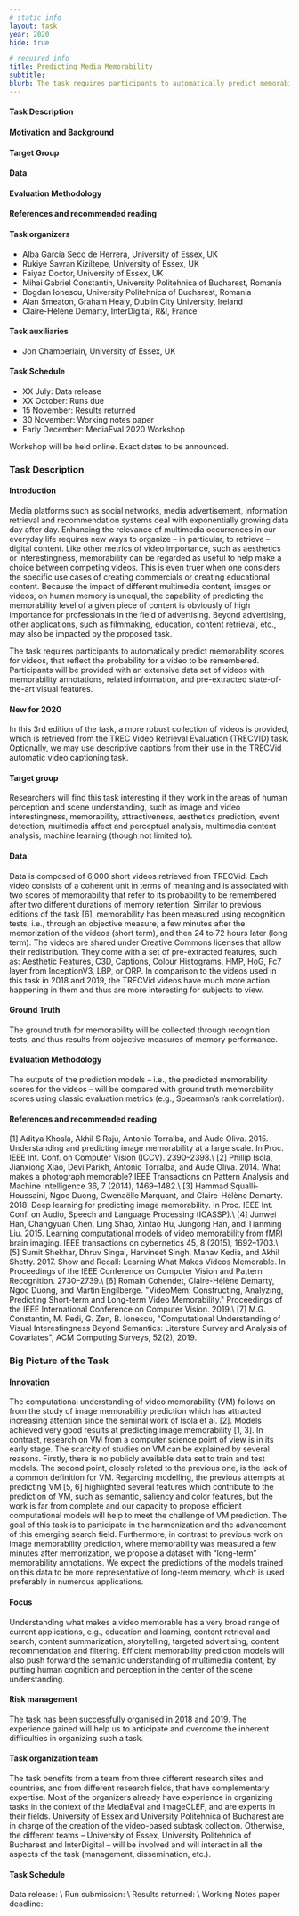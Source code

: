 ```yaml
---
# static info
layout: task
year: 2020
hide: true

# required info
title: Predicting Media Memorability
subtitle: 
blurb: The task requires participants to automatically predict memorability scores for videos, that reflect the probability for a video to be remembered. Participants will be provided with an extensive data set of videos with memorability annotations, related information, and pre-extracted state-of-the-art visual features.
---
```


<!-- # please respect the structure below-->


#### Task Description

#### Motivation and Background

#### Target Group


#### Data


#### Evaluation Methodology


#### References and recommended reading
<!-- # Please use the ACM format for references https://www.acm.org/publications/authors/reference-formatting (but no DOI needed)-->
<!-- # The paper title should be a hyperlink leading to the paper online-->


#### Task organizers

* Alba García Seco de Herrera, University of Essex, UK
* Rukiye Savran Kiziltepe, University of Essex, UK
* Faiyaz Doctor, University of Essex, UK
* Mihai Gabriel Constantin, University Politehnica of Bucharest, Romania
* Bogdan Ionescu, University Politehnica of Bucharest, Romania
* Alan Smeaton, Graham Healy, Dublin City University, Ireland
* Claire-Hélène Demarty, InterDigital, R&I, France

#### Task auxiliaries

* Jon Chamberlain, University of Essex, UK

#### Task Schedule
* XX July: Data release <!-- # Replace XX with your date. Latest possible is 31 July-->
* XX October: Runs due <!-- # Replace XX with your date. Latest possible is 31 October-->
* 15 November: Results returned  <!-- Fixed. Please do not change-->
* 30 November: Working notes paper  <!-- Fixed. Please do not change-->
* Early December: MediaEval 2020 Workshop <!-- Fixed. Please do not change-->

Workshop will be held online. Exact dates to be announced.
<!-- # Pleaes integrate the information below into the structure above, and then delete everything below this line. Thanks.-->

### Task Description

#### Introduction

Media platforms such as social networks, media advertisement, information retrieval and recommendation systems deal with exponentially growing data day after day. Enhancing the relevance of multimedia occurrences in our everyday life requires new ways to organize – in particular, to retrieve – digital content. Like other metrics of video importance, such as aesthetics or interestingness, memorability can be regarded as useful to help make a choice between competing videos. This is even truer when one considers the specific use cases of creating commercials or creating educational content. Because the impact of different multimedia content, images or videos, on human memory is unequal, the capability of predicting the memorability level of a given piece of content is obviously of high importance for professionals in the field of advertising. Beyond advertising, other applications, such as filmmaking, education, content retrieval, etc., may also be impacted by the proposed task.

The task requires participants to automatically predict memorability scores for videos, that reflect the probability for a video to be remembered. Participants will be provided with an extensive data set of videos with memorability annotations, related information, and pre-extracted state-of-the-art visual features.

#### New for 2020
In this 3rd edition of the task, a more robust collection of videos is provided, which is retrieved from the TREC Video Retrieval Evaluation (TRECVID) task. Optionally, we may use descriptive captions from their use in the TRECVid automatic video captioning task.

#### Target group
Researchers will find this task interesting if they work in the areas of human perception and scene understanding, such as image and video interestingness, memorability, attractiveness, aesthetics prediction, event detection, multimedia affect and perceptual analysis, multimedia content analysis, machine learning (though not limited to).

#### Data
Data is composed of 6,000 short videos retrieved from TRECVid. Each video consists of a coherent unit in terms of meaning and is associated with two scores of memorability that refer to its probability to be remembered after two different durations of memory retention. Similar to previous editions of the task [6], memorability has been measured using recognition tests, i.e., through an objective measure, a few minutes after the memorization of the videos (short term), and then 24 to 72 hours later (long term). The videos are shared under Creative Commons licenses that allow their redistribution. They come with a set of pre-extracted features, such as: Aesthetic Features, C3D, Captions, Colour Histograms, HMP, HoG, Fc7 layer from InceptionV3, LBP, or ORP.  In comparison to the videos used in this task in 2018 and 2019, the TRECVid videos have much more action happening in them and thus are more interesting for subjects to view.

#### Ground Truth
The ground truth for memorability will be collected through recognition tests, and thus results from objective measures of memory performance.

#### Evaluation Methodology
The outputs of the prediction models – i.e., the predicted memorability scores for the videos – will be compared with ground truth memorability scores using classic evaluation metrics (e.g., Spearman’s rank correlation).

#### References and recommended reading
[1] Aditya Khosla, Akhil S Raju, Antonio Torralba, and Aude Oliva. 2015. Understanding and predicting image memorability at a large scale. In Proc. IEEE Int. Conf. on Computer Vision (ICCV). 2390–2398.\\
[2] Phillip Isola, Jianxiong Xiao, Devi Parikh, Antonio Torralba, and Aude Oliva. 2014. What makes a photograph memorable? IEEE Transactions on Pattern Analysis and Machine Intelligence 36, 7 (2014), 1469–1482.\\
[3] Hammad Squalli-Houssaini, Ngoc Duong, Gwenaëlle Marquant, and Claire-Hélène Demarty. 2018. Deep learning for predicting image memorability. In Proc. IEEE Int. Conf. on Audio, Speech and Language Processing (ICASSP).\\
[4] Junwei Han, Changyuan Chen, Ling Shao, Xintao Hu, Jungong Han, and Tianming Liu. 2015. Learning computational models of video memorability from fMRI brain imaging. IEEE transactions on cybernetics 45, 8 (2015), 1692–1703.\\
[5] Sumit Shekhar, Dhruv Singal, Harvineet Singh, Manav Kedia, and Akhil Shetty. 2017. Show and Recall: Learning What Makes Videos Memorable. In Proceedings of the IEEE Conference on Computer Vision and Pattern Recognition. 2730–2739.\\
[6] Romain Cohendet, Claire-Hélène Demarty, Ngoc Duong, and Martin Engilberge. "VideoMem: Constructing, Analyzing, Predicting Short-term and Long-term Video Memorability." Proceedings of the IEEE International Conference on Computer Vision. 2019.\\
[7] M.G. Constantin, M. Redi, G. Zen, B. Ionescu, "Computational Understanding of Visual Interestingness Beyond Semantics: Literature Survey and Analysis of Covariates", ACM Computing Surveys, 52(2), 2019.

### Big Picture of the Task

#### Innovation
The computational understanding of video memorability (VM) follows on from the study of image memorability prediction which has attracted increasing attention since the seminal work of Isola et al. [2]. Models achieved very good results at predicting image memorability [1, 3]. In contrast, research on VM from a computer science point of view is in its early stage. The scarcity of studies on VM can be explained by several reasons. Firstly, there is no publicly available data set to train and test models. The second point, closely related to the previous one, is the lack of a common definition for VM. Regarding modelling, the previous attempts at predicting VM [5, 6] highlighted several features which contribute to the prediction of VM, such as semantic, saliency and color features, but the work is far from complete and our capacity to propose efficient computational models will help to meet the challenge of VM prediction. The goal of this task is to participate in the harmonization and the advancement of this emerging search field. Furthermore, in contrast to previous work on image memorability prediction, where memorability was measured a few minutes after memorization, we propose a dataset with “long-term” memorability annotations. We expect the predictions of the models trained on this data to be more representative of long-term memory, which is used preferably in numerous applications.

#### Focus
Understanding what makes a video memorable has a very broad range of current applications, e.g., education and learning, content retrieval and search, content summarization, storytelling, targeted advertising, content recommendation and filtering. Efficient memorability prediction models will also push forward the semantic understanding of multimedia content, by putting human cognition and perception in the center of the scene understanding.

#### Risk management
The task has been successfully organised in 2018 and 2019. The experience gained will help us to anticipate and overcome the inherent difficulties in organizing such a task.

#### Task organization team

The task benefits from a team from three different research sites and countries, and from different research fields, that have complementary expertise. Most of the organizers already have experience in organizing tasks in the context of the MediaEval and ImageCLEF, and are experts in their fields. University of Essex and University Politehnica of Bucharest are in charge of the creation of the video-based subtask collection. Otherwise, the different teams – University of Essex, University Politehnica of Bucharest and InterDigital – will be involved and will interact in all the aspects of the task (management, dissemination, etc.).



#### Task Schedule
Data release: \\
Run submission: \\
Results returned: \\
Working Notes paper deadline:
